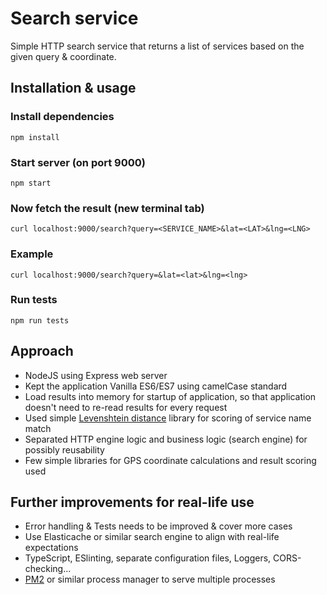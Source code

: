 # Search service

Simple HTTP search service that returns a list of services based on the given query & coordinate.

## Installation & usage

### Install dependencies
`npm install`

### Start server (on port 9000)
`npm start`

### Now fetch the result (new terminal tab)
`curl localhost:9000/search?query=<SERVICE_NAME>&lat=<LAT>&lng=<LNG>`

### Example
`curl localhost:9000/search?query=&lat=<lat>&lng=<lng>`

### Run tests
`npm run tests`

## Approach

- NodeJS using Express web server
- Kept the application Vanilla ES6/ES7 using camelCase standard
- Load results into memory for startup of application, so that application doesn't need to re-read results for every request
- Used simple [Levenshtein distance](https://github.com/gustf/js-levenshtein) library for scoring of service name match
- Separated HTTP engine logic and business logic (search engine) for possibly reusability
- Few simple libraries for GPS coordinate calculations and result scoring used

## Further improvements for real-life use

- Error handling & Tests needs to be improved & cover more cases
- Use Elasticache or similar search engine to align with real-life expectations
- TypeScript, ESlinting, separate configuration files, Loggers, CORS-checking...
- [PM2](https://pm2.keymetrics.io/) or similar process manager to serve multiple processes